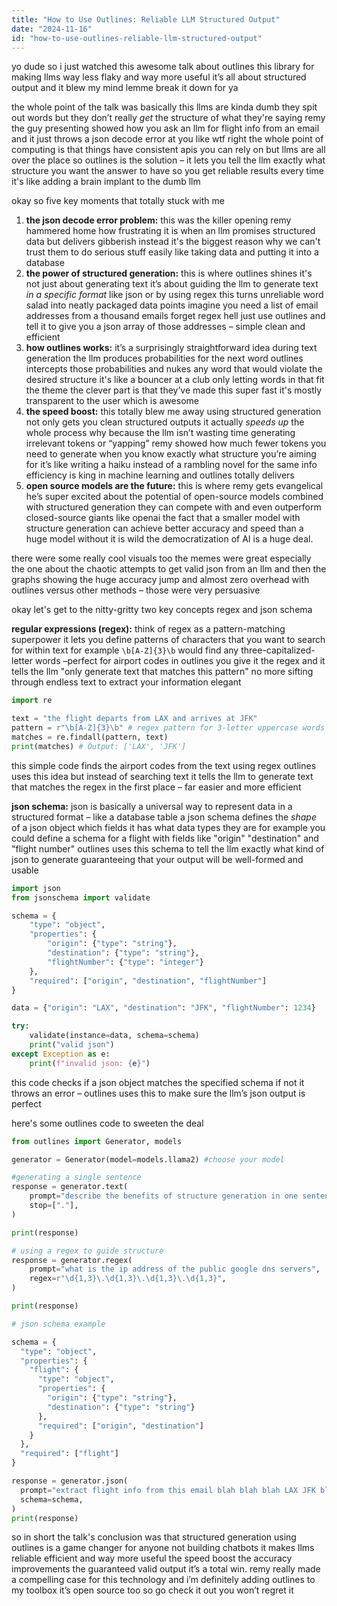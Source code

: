 ```yaml
---
title: "How to Use Outlines: Reliable LLM Structured Output"
date: "2024-11-16"
id: "how-to-use-outlines-reliable-llm-structured-output"
---
```


yo dude so i just watched this awesome talk about outlines this library for making llms way less flaky and way more useful it’s all about structured output and it blew my mind lemme break it down for ya

the whole point of the talk was basically this llms are kinda dumb they spit out words but they don’t really *get* the structure of what they're saying  remy the guy presenting  showed how you ask an llm for flight info from an email and it just throws a json decode error at you  like wtf right  the whole point of computing is that things have consistent apis you can rely on but llms are all over the place  so outlines is the solution – it lets you tell the llm exactly what structure you want the answer to have so you get reliable results every time  it's like adding a brain implant to the dumb llm

okay so five key moments that totally stuck with me

1. **the json decode error problem:** this was the killer opening  remy hammered home how frustrating it is when an llm promises structured data but delivers gibberish instead it's the biggest reason why we can't trust them to do serious stuff easily like taking data and putting it into a database
2. **the power of structured generation:** this is where outlines shines it's not just about generating text it’s about guiding the llm to generate text *in a specific format*  like json or by using regex this turns unreliable word salad into neatly packaged data points  imagine you need a list of email addresses from a thousand emails  forget regex hell just use outlines and tell it to give you a json array of those addresses – simple clean and efficient
3. **how outlines works:**  it’s a surprisingly straightforward idea during text generation the llm produces probabilities for the next word outlines intercepts those probabilities and nukes any word that would violate the desired structure  it's like a bouncer at a club only letting words in that fit the theme  the clever part is that they’ve made this super fast it's mostly transparent to the user which is awesome
4. **the speed boost:** this totally blew me away  using structured generation not only gets you clean structured outputs it actually *speeds up* the whole process  why because the llm isn’t wasting time generating irrelevant tokens or “yapping”  remy showed how much fewer tokens you need to generate when you know exactly what structure you’re aiming for it’s like writing a haiku instead of a rambling novel for the same info  efficiency is king in machine learning and outlines totally delivers
5. **open source models are the future:** this is where remy gets evangelical  he’s super excited about the potential of open-source models combined with structured generation they can compete with and even outperform closed-source giants like openai  the fact that a smaller model with structure generation can achieve better accuracy and speed than a huge model without it is wild  the democratization of AI is a huge deal.

there were some really cool visuals too the memes were great especially the one about the chaotic attempts to get valid json from an llm  and then the graphs showing the huge accuracy jump and almost zero overhead with outlines versus other methods – those were very persuasive

okay  let's get to the nitty-gritty  two key concepts  regex and json schema

**regular expressions (regex):**  think of regex as a pattern-matching superpower  it lets you define patterns of characters that you want to search for within text   for example  `\b[A-Z]{3}\b`  would find any three-capitalized-letter words –perfect for airport codes  in outlines you give it the regex and it tells the llm "only generate text that matches this pattern"  no more sifting through endless text to extract your information  elegant

```python
import re

text = "the flight departs from LAX and arrives at JFK"
pattern = r"\b[A-Z]{3}\b" # regex pattern for 3-letter uppercase words
matches = re.findall(pattern, text)
print(matches) # Output: ['LAX', 'JFK']
```

this simple code finds the airport codes from the text using regex  outlines uses this idea  but instead of searching text it tells the llm to generate text that matches the regex in the first place – far easier and more efficient

**json schema:** json is basically a universal way to represent data in a structured format – like a database table  a json schema defines the *shape* of a json object which fields it has what data types they are  for example you could define a schema for a flight  with fields like "origin" "destination" and "flight number"  outlines uses this schema to tell the llm exactly what kind of json to generate   guaranteeing that your output will be well-formed and usable

```python
import json
from jsonschema import validate

schema = {
    "type": "object",
    "properties": {
        "origin": {"type": "string"},
        "destination": {"type": "string"},
        "flightNumber": {"type": "integer"}
    },
    "required": ["origin", "destination", "flightNumber"]
}

data = {"origin": "LAX", "destination": "JFK", "flightNumber": 1234}

try:
    validate(instance=data, schema=schema)
    print("valid json")
except Exception as e:
    print(f"invalid json: {e}")

```

this code checks if a json object matches the specified schema  if not it throws an error – outlines uses this to make sure the llm’s json output is perfect


here's some outlines code to sweeten the deal

```python
from outlines import Generator, models

generator = Generator(model=models.llama2) #choose your model

#generating a single sentence
response = generator.text(
    prompt="describe the benefits of structure generation in one sentence",
    stop=["."],
)

print(response)

# using a regex to guide structure
response = generator.regex(
    prompt="what is the ip address of the public google dns servers",
    regex=r"\d{1,3}\.\d{1,3}\.\d{1,3}\.\d{1,3}",
)

print(response)

# json schema example

schema = {
  "type": "object",
  "properties": {
    "flight": {
      "type": "object",
      "properties": {
        "origin": {"type": "string"},
        "destination": {"type": "string"}
      },
      "required": ["origin", "destination"]
    }
  },
  "required": ["flight"]
}

response = generator.json(
  prompt="extract flight info from this email blah blah blah LAX JFK blah",
  schema=schema,
)
print(response)

```

so in short the talk's conclusion was that structured generation using outlines is a game changer for anyone not building chatbots  it makes llms reliable efficient and way more useful  the speed boost the accuracy improvements the guaranteed valid output it’s a total win. remy really made a compelling case for this technology and i’m definitely adding outlines to my toolbox  it’s open source too so go check it out  you won’t regret it
